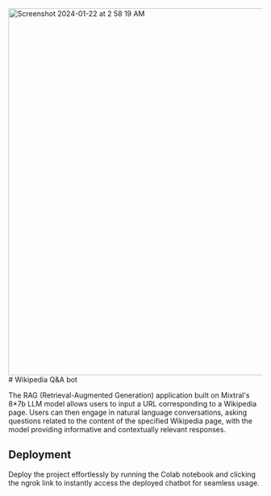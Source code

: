 <img width="728" alt="Screenshot 2024-01-22 at 2 58 19 AM" src="https://github.com/sahith2004/Spark4Ai-Hackathon/assets/92036395/0901ea8a-abf1-4420-9c78-c15876da67a5">
# Wikipedia Q&A bot 

The RAG (Retrieval-Augmented Generation) application built on Mixtral's 8*7b LLM model allows users to input a URL corresponding to a Wikipedia page. Users can then engage in natural language conversations, asking questions related to the content of the specified Wikipedia page, with the model providing informative and contextually relevant responses.


## Deployment


Deploy the project effortlessly by running the Colab notebook and clicking the ngrok link to instantly access the deployed chatbot for seamless usage.


```

